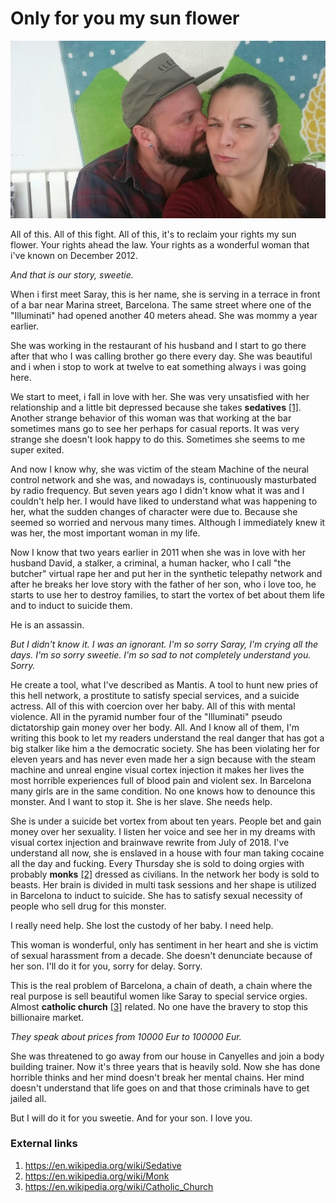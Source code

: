 # Only for you my sun flower

![my baby](../Images/IMG-20150309-WA0038.jpg)

All of this. All of this fight. All of this, it's to reclaim your rights my sun flower. Your rights ahead the law. Your rights as a wonderful woman that i've known on December 2012.

*And that is our story, sweetie.*

When i first meet Saray, this is her name, she is serving in a terrace in front of a bar near Marina street, Barcelona. The same street where one of the "Illuminati" had opened another 40 meters ahead. She was mommy a year earlier.

She was working in the restaurant of his husband and I start to go there after that who I was calling brother go there every day. She was beautiful and i when i stop to work at twelve to eat something always i was going here. 

We start to meet, i fall in love with her. She was very unsatisfied with her relationship and a little bit depressed because she takes **sedatives** [[1]](https://en.wikipedia.org/wiki/Sedative). Another strange behavior of this woman was that working at the bar sometimes mans go to see her perhaps for casual reports. It was very strange she doesn't look happy to do this. Sometimes she seems to me super exited. 

And now I know why, she was victim of the steam Machine of the neural control network and she was, and nowadays is, continuously masturbated by radio frequency. But seven years ago I didn't know what it was and I couldn't help her. I would have liked to understand what was happening to her, what the sudden changes of character were due to. Because she seemed so worried and nervous many times. Although I immediately knew it was her, the most important woman in my life.

Now I know that two years earlier in 2011 when she was in love with her husband David, a stalker, a criminal, a human hacker, who I call "the butcher" virtual rape her and put her in the synthetic telepathy network and after he breaks her love story with the father of her son, who i love too, he starts to use her to destroy families, to start the vortex of bet about them life and to induct to suicide them. 

He is an assassin. 

*But I didn't know it. I was an ignorant. I'm so sorry Saray, I'm crying all the days. I'm so sorry sweetie. I'm so sad to not completely understand you. Sorry.* 

He create a tool, what I've described as Mantis. A tool to hunt new pries of this hell network, a prostitute to satisfy special services, and a suicide actress. All of this with coercion over her baby. All of this with mental violence. All in the pyramid number four of the "Illuminati" pseudo dictatorship gain money over her body. All. And I know all of them, I'm writing this book to let my readers understand the real danger that has got a big stalker like him a the democratic society. She has been violating her for eleven years and has never even made her a sign because with the steam machine and unreal engine visual cortex injection it makes her lives the most horrible experiences full of blood pain and violent sex. In Barcelona many girls are in the same condition. No one knows how to denounce this monster. And I want to stop it. She is her slave. She needs help. 

She is under a suicide bet vortex from about ten years. People bet and gain money over her sexuality. I listen her voice and see her in my dreams with visual cortex injection and brainwave rewrite from July of 2018. I've understand all now, she is enslaved in a house with four man taking cocaine all the day and fucking. Every Thursday she is sold to doing orgies with probably **monks** [[2]](https://en.wikipedia.org/wiki/Monk) dressed as civilians. In the network her body is sold to beasts. Her brain is divided in multi task sessions and her shape is utilized in Barcelona to induct to suicide. She has to satisfy sexual necessity of people who sell drug for this monster.

I really need help. She lost the custody of her baby. I need help.  

This woman is wonderful, only has sentiment in her heart and she is victim of sexual harassment from a decade. She doesn't denunciate because of her son. I'll do it for you, sorry for delay. Sorry.

This is the real problem of Barcelona, a chain of death, a chain where the real purpose is sell beautiful women like Saray to special service orgies. Almost **catholic church** [[3]](https://en.wikipedia.org/wiki/Catholic_Church) related. No one have the bravery to stop this billionaire market. 

*They speak about prices from 10000 Eur to 100000 Eur.* 

She was threatened to go away from our house in Canyelles and join a body building trainer. Now it's three years that is heavily sold. Now she has done horrible thinks and her mind doesn't break her mental chains. Her mind doesn't understand that life goes on and that those criminals have to get jailed all. 

But I will do it for you sweetie. And for your son. I love you.

### External links 

1. https://en.wikipedia.org/wiki/Sedative
2. https://en.wikipedia.org/wiki/Monk
3. https://en.wikipedia.org/wiki/Catholic_Church
